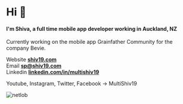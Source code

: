 <!--
**shiv19/shiv19** is a ✨ _special_ ✨ repository because its `README.md` (this file) appears on your GitHub profile.

Here are some ideas to get you started:

- 🔭 I’m currently working on ...
- 🌱 I’m currently learning ...
- 👯 I’m looking to collaborate on ...
- 🤔 I’m looking for help with ...
- 💬 Ask me about ...
- 📫 How to reach me: ...
- 😄 Pronouns: ...
- ⚡ Fun fact: ...
-->

<h1 align="left">Hi 👋</h1>
<h4 align="left">I'm Shiva, a full time mobile app developer working in Auckland, NZ</h4>

Currently working on the mobile app Grainfather Community for the company Bevie.

Website **[shiv19.com](https://shiv19.com/)**<br>
Email **[sp@shiv19.com](mailto:sp@shiv19.com)**<br>
Linkedin **[linkedin.com/in/multishiv19](https://linkedin.com/in/multishiv19)**<br>

Youtube, Instagram, Twitter, Facebook -> MultiShiv19
<br>
<p align="left"> <img src="https://komarev.com/ghpvc/?username=9407019" alt="netlob" /> </p>

